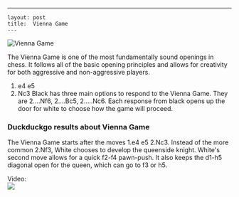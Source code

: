 ---
    layout: post
    title:  Vienna Game
    ---


![Vienna Game](https://www.thechesswebsite.com/wp-content/uploads/2012/07/vienna-game-big.jpg)

The Vienna Game is one of the most fundamentally sound openings in chess. It follows all of the basic opening principles and allows for creativity for both aggressive and non-aggressive players.
1. e4 e5
2. Nc3
Black has three main options to respond to the Vienna Game. They are 2….Nf6, 2….Bc5, 2…..Nc6. Each response from black opens up the door for white to choose how the game will proceed.


### Duckduckgo results about Vienna Game

The Vienna Game starts after the moves 1.e4 e5 2.Nc3. Instead of the more common 2.Nf3, White chooses to develop the queenside knight. White's second move allows for a quick f2-f4 pawn-push. It also keeps the d1-h5 diagonal open for the queen, which can go to f3 or h5.

Video:  
[![](https://tse4.mm.bing.net/th?id=OVP.I3PTJtjdE8NWPj_-pyC5fgHgFo&pid=Api)](https://www.youtube.com/watch?v=6QQ5sw-SgNw)

